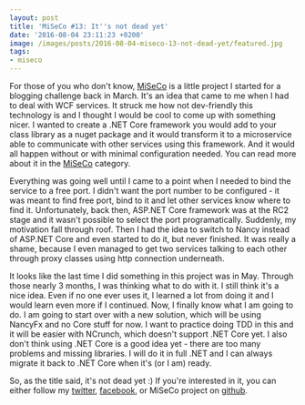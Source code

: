 ```yaml
---
layout: post
title: 'MiSeCo #13: It''s not dead yet'
date: '2016-08-04 23:11:23 +0200'
image: /images/posts/2016-08-04-miseco-13-not-dead-yet/featured.jpg
tags:
- miseco
---
```

For those of you who don't know, [MiSeCo](https://github.com/mdymel/miseco) is a little project I started for a blogging challenge back in March. It's an idea that came to me when I had to deal with WCF services. It struck me how not dev-friendly this technology is and I thought I would be cool to come up with something nicer. I wanted to create a .NET Core framework you would add to your class library as a nuget package and it would transform it to a microservice able to communicate with other services using this framework. And it would all happen without or with minimal configuration needed. You can read more about it in the [MiSeCo](/tags/#miseco) category.

Everything was going well until I came to a point when I needed to bind the service to a free port. I didn't want the port number to be configured - it was meant to find free port, bind to it and let other services know where to find it. Unfortunately, back then, ASP.NET Core framework was at the RC2 stage and it wasn't possible to select the port programatically. Suddenly, my motivation fall through roof. Then I had the idea to switch to Nancy instead of ASP.NET Core and even started to do it, but never finished. It was really a shame, because I even managed to get two services talking to each other through proxy classes using http connection underneath.

It looks like the last time I did something in this project was in May. Through those nearly 3 months, I was thinking what to do with it. I still think it's a nice idea. Even if no one ever uses it, I learned a lot from doing it and I would learn even more if I continued. Now, I finally know what I am going to do. I am going to start over with a new solution, which will be using NancyFx and no Core stuff for now. I want to practice doing TDD in this and it will be easier with NCrunch, which doesn't support .NET Core yet. I also don't think using .NET Core is a good idea yet - there are too many problems and missing libraries. I will do it in full .NET and I can always migrate it back to .NET Core when it's (or I am) ready.

So, as the title said, it's not dead yet :) If you're interested in it, you can either follow my [twitter](https://twitter.com/mdymel), [facebook](https://www.facebook.com/dymeldevblog/), or MiSeCo project on [github](https://github.com/mdymel/miseco).